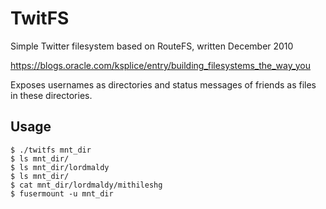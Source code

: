 TwitFS
======

Simple Twitter filesystem based on RouteFS, written December 2010

https://blogs.oracle.com/ksplice/entry/building_filesystems_the_way_you

Exposes usernames as directories and status messages of friends as files in these directories.

Usage
-----

	$ ./twitfs mnt_dir
	$ ls mnt_dir/
	$ ls mnt_dir/lordmaldy
	$ ls mnt_dir/
	$ cat mnt_dir/lordmaldy/mithileshg
	$ fusermount -u mnt_dir
